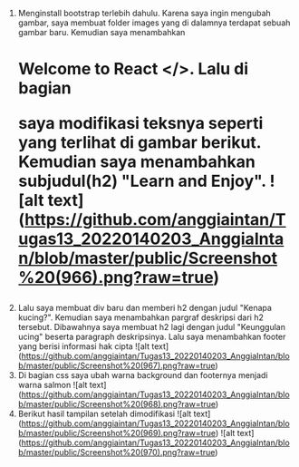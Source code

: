1. Menginstall bootstrap terlebih dahulu. Karena saya ingin mengubah gambar, saya membuat folder images yang di dalamnya terdapat sebuah gambar baru. Kemudian saya menambahkan <h1> Welcome to React </>. Lalu di bagian <p> saya modifikasi teksnya seperti yang terlihat di gambar berikut. Kemudian saya menambahkan subjudul(h2) "Learn and Enjoy".
![alt text] (https://github.com/anggiaintan/Tugas13_20220140203_AnggiaIntan/blob/master/public/Screenshot%20(966).png?raw=true)
2. Lalu saya membuat div baru dan memberi h2 dengan judul "Kenapa kucing?". Kemudian saya menambahkan pargraf deskripsi dari h2 tersebut. Dibawahnya saya membuat h2 lagi dengan judul "Keunggulan ucing" beserta paragraph deskripsinya. Lalu saya menambahkan footer yang berisi informasi hak cipta
![alt text] (https://github.com/anggiaintan/Tugas13_20220140203_AnggiaIntan/blob/master/public/Screenshot%20(967).png?raw=true)
3. Di bagian css saya ubah warna background dan footernya menjadi warna salmon
![alt text] (https://github.com/anggiaintan/Tugas13_20220140203_AnggiaIntan/blob/master/public/Screenshot%20(968).png?raw=true)
4. Berikut hasil tampilan setelah dimodifikasi
![alt text] (https://github.com/anggiaintan/Tugas13_20220140203_AnggiaIntan/blob/master/public/Screenshot%20(969).png?raw=true)
![alt text] (https://github.com/anggiaintan/Tugas13_20220140203_AnggiaIntan/blob/master/public/Screenshot%20(970).png?raw=true)
